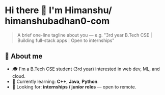 # Hi there 👋 I'm Himanshu/ himanshubadhan0-com

> A brief one-line tagline about you — e.g. "3rd year B.Tech CSE | Building full-stack apps | Open to internships"

## 🔭 About me
- 🎓 I'm a B.Tech CSE student (3rd year) interested in web dev, ML, and cloud.
- 🌱 Currently learning: **C++**, **Java**, **Python**.
- 💼 Looking for: **internships / junior roles** — open to remote.
